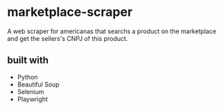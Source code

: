 # marketplace-scraper

A web scraper for americanas that searchs a product on the marketplace and get the sellers's CNPJ of this product.

## built with

* Python
* Beautiful Soup
* Selenium
* Playwright
